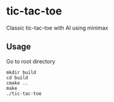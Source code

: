 # tic-tac-toe
Classic tic-tac-toe with AI using minimax

## Usage
Go to root directory

    mkdir build
    cd build
    cmake ..
    make
    ./tic-tac-toe
